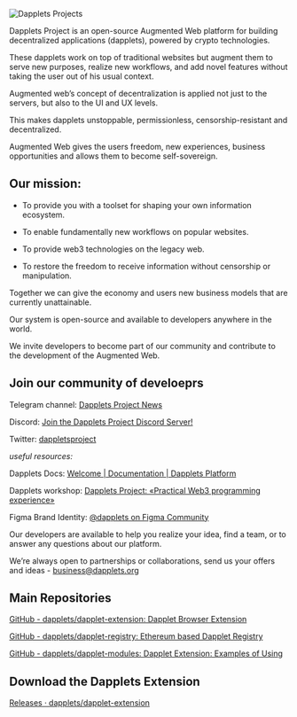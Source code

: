 ![Dapplets Projects](https://user-images.githubusercontent.com/51093278/182502707-ef4503e7-5483-425f-b1b8-54f88a968858.png)

Dapplets Project is an open-source Augmented Web platform for building decentralized applications (dapplets), powered by crypto technologies.

These dapplets work on top of traditional websites but augment them to serve new purposes, realize new workflows, and add novel features without taking the user out of his usual context.

Augmented web’s concept of decentralization is applied not just to the servers, but also to the UI and UX levels.

This makes dapplets unstoppable, permissionless, censorship-resistant and decentralized.

Augmented Web gives the users freedom, new experiences, business opportunities and allows them to become self-sovereign.

## Our mission:

- To provide you with a toolset for shaping your own information ecosystem.

- To enable fundamentally new workflows on popular websites.

- To provide web3 technologies on the legacy web.

- To restore the freedom to receive information without censorship or manipulation.

Together we can give the economy and users new business models that are currently unattainable.

Our system is open-source and available to developers anywhere in the world. 

We invite developers to become part of our community and contribute to the development of the Augmented Web.

## Join our community of develoeprs

Telegram channel: [Dapplets Project News](https://t.me/dapplets_project)

Discord: [Join the Dapplets Project Discord Server!](https://discord.gg/YcxbkcyjMV) 

Twitter: [dappletsproject](https://twitter.com/dappletsproject)

*useful resources:* 

Dapplets Docs: [Welcome | Documentation | Dapplets Platform](https://docs.dapplets.org/docs)

Dapplets workshop: [Dapplets Project: «Practical Web3 programming experience»](https://www.youtube.com/watch?v=gB0-iBByXuA) 

Figma Brand Identity: [@dapplets on Figma Community](https://www.figma.com/@dapplets)

Our developers are available to help you realize your idea, find a team, or to answer any questions about our platform.

We’re always open to partnerships or collaborations, send us your offers and ideas - [business@dapplets.org](mailto:business@dapplets.org)

## Main Repositories

[GitHub - dapplets/dapplet-extension: Dapplet Browser Extension](https://github.com/dapplets/dapplet-extension)

[GitHub - dapplets/dapplet-registry: Ethereum based Dapplet Registry](https://github.com/dapplets/dapplet-registry)

[GitHub - dapplets/dapplet-modules: Dapplet Extension: Examples of Using](https://github.com/dapplets/dapplet-modules) 

## Download the Dapplets Extension

[Releases · dapplets/dapplet-extension](https://github.com/dapplets/dapplet-extension/releases) 
